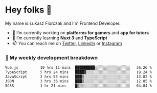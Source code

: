 # Hey folks 👋

My name is Łukasz Florczak and I'm Frontend Developer. 

- 🔭 I’m currently working on **platforms for gamers** and **app for tutors**
- 🌱 I’m currently learning **Nuxt 3** and **TypeScript**
- 📫 You can reach me on [Twitter](https://twitter.com/lukaszflorczak), [LinkedIn](https://pl.linkedin.com/in/lukasz-florczak) or [Instagram](https://instagram.com/lukaszflorczak)


### 🧮 My weekly development breakdown

<!--START_SECTION:waka-->

```txt
Vue.js          10 hrs 11 mins  █████████░░░░░░░░░░░░░░░░   36.26 %
TypeScript      5 hrs 24 mins   ████▓░░░░░░░░░░░░░░░░░░░░   19.24 %
JavaScript      3 hrs 53 mins   ███▒░░░░░░░░░░░░░░░░░░░░░   13.82 %
JSON            3 hrs 36 mins   ███▒░░░░░░░░░░░░░░░░░░░░░   12.85 %
SCSS            1 hr 21 mins    █▒░░░░░░░░░░░░░░░░░░░░░░░   04.84 %
```

<!--END_SECTION:waka-->

<!--
**lukaszflorczak/lukaszflorczak** is a ✨ _special_ ✨ repository because its `README.md` (this file) appears on your GitHub profile.

Here are some ideas to get you started:

- 🔭 I’m currently working on ...
- 🌱 I’m currently learning ...
- 👯 I’m looking to collaborate on ...
- 🤔 I’m looking for help with ...
- 💬 Ask me about ...
- 📫 How to reach me: ...
- 😄 Pronouns: ...
- ⚡ Fun fact: ...
-->
